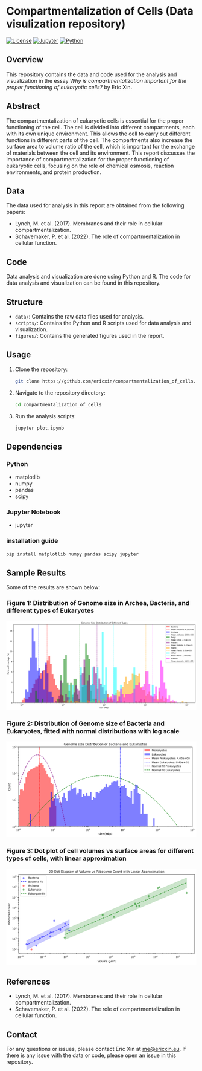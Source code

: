 # Compartmentalization of Cells (Data visulization repository)

[![License](https://img.shields.io/badge/License-MIT-green?logo=mit)](https://opensource.org/licenses/MIT)
[![Jupyter](https://img.shields.io/badge/Jupyter-6.4.0-orange?logo=jupyter)](https://jupyter.org/)
[![Python](https://img.shields.io/badge/Python-3.8.8-blue?logo=python)](https://www.python.org/)

## Overview

This repository contains the data and code used for the analysis and visualization in the essay *Why is compartmentalization important for the proper functioning of eukaryotic cells?* by Eric Xin.

## Abstract

The compartmentalization of eukaryotic cells is essential for the proper functioning of the cell. The cell is divided into different compartments, each with its own unique environment. This allows the cell to carry out different functions in different parts of the cell. The compartments also increase the surface area to volume ratio of the cell, which is important for the exchange of materials between the cell and its environment. This report discusses the importance of compartmentalization for the proper functioning of eukaryotic cells, focusing on the role of chemical osmosis, reaction environments, and protein production.

## Data

The data used for analysis in this report are obtained from the following papers:
- Lynch, M. et al. (2017). Membranes and their role in cellular compartmentalization.
- Schavemaker, P. et al. (2022). The role of compartmentalization in cellular function.

## Code

Data analysis and visualization are done using Python and R. The code for data analysis and visualization can be found in this repository.

## Structure

- `data/`: Contains the raw data files used for analysis.
- `scripts/`: Contains the Python and R scripts used for data analysis and visualization.
- `figures/`: Contains the generated figures used in the report.

## Usage

1. Clone the repository:
    ```sh
    git clone https://github.com/ericxin/compartmentalization_of_cells.git
    ```
2. Navigate to the repository directory:
    ```sh
    cd compartmentalization_of_cells
    ```
3. Run the analysis scripts:
    ```sh
    jupyter plot.ipynb
    ```

## Dependencies

### Python

- matplotlib
- numpy
- pandas
- scipy

### Jupyter Notebook
- jupyter

### installation guide
```sh
pip install matplotlib numpy pandas scipy jupyter
```

## Sample Results
Some of the results are shown below:

### Figure 1: Distribution of Genome size in Archea, Bacteria, and different types of Eukaryotes

![Figure 1](results/img/genome_size_distribution_all_all.png)

### Figure 2: Distribution of Genome size of Bacteria and Eukaryotes, fitted with normal distributions with log scale

![Figure 2](results/img/genome_size_distribution_with_norm.png)

### Figure 3: Dot plot of cell volumes vs surface areas for different types of cells, with linear approximation

![Figure 3](results/img/vol_v_ribo_sep_lin.png)

## References

- Lynch, M. et al. (2017). Membranes and their role in cellular compartmentalization.
- Schavemaker, P. et al. (2022). The role of compartmentalization in cellular function.

## Contact

For any questions or issues, please contact Eric Xin at [me@ericxin.eu](mailto:me@ericxin.eu). If there is any issue with the data or code, please open an issue in this repository.